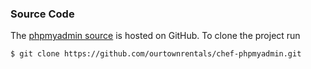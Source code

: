 ### Source Code

The [phpmyadmin source](https://github.com/ourtownrentals/chef-phpmyadmin)
is hosted on GitHub.
To clone the project run

```bash
$ git clone https://github.com/ourtownrentals/chef-phpmyadmin.git
```
